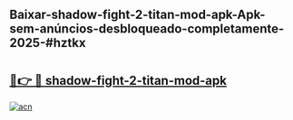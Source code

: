 ## Baixar-shadow-fight-2-titan-mod-apk-Apk-sem-anúncios-desbloqueado-completamente-2025-#hztkx

# <h2><a href="https://ainizakaria.my?title=shadow-fight-2-titan-mod-apk&ref=20M">🔗👉 🔴 shadow-fight-2-titan-mod-apk</a></h2>

[![acn](https://github.com/user-attachments/assets/0f9c940e-d8b0-45ae-aac7-cd30a18b3e1c)](https://ainizakaria.my?title=shadow-fight-2-titan-mod-apk&ref=20M)

